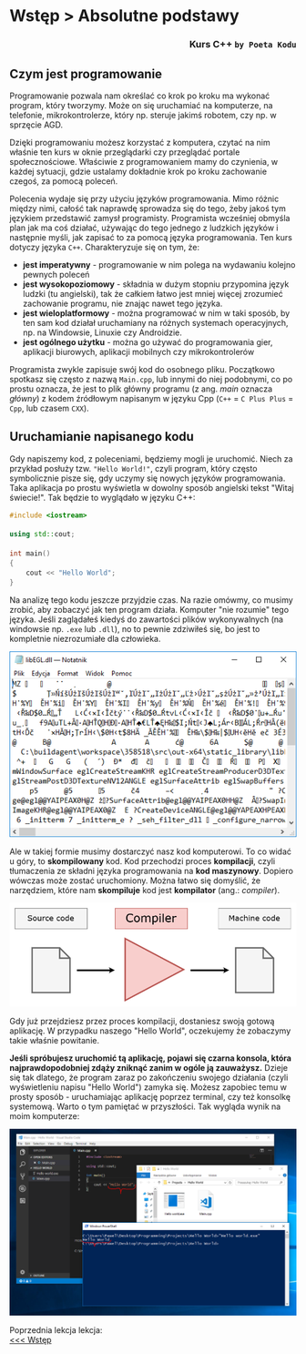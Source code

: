 # Wstęp > Absolutne podstawy
### <div align="right">Kurs C++ `by Poeta Kodu`</div>

## Czym jest programowanie

Programowanie pozwala nam określać co krok po kroku ma wykonać program, który tworzymy. Może on się uruchamiać na komputerze, na telefonie, mikrokontrolerze, który np. steruje jakimś robotem, czy np. w sprzęcie AGD.

Dzięki programowaniu możesz korzystać z komputera, czytać na nim właśnie ten kurs w oknie przeglądarki czy przeglądać portale społecznościowe. Właściwie z programowaniem mamy do czynienia, w każdej sytuacji, gdzie ustalamy dokładnie krok po kroku zachowanie czegoś, za pomocą poleceń.

Polecenia wydaje się przy użyciu języków programowania. Mimo różnic między nimi, całość tak naprawdę sprowadza się do tego, żeby jakoś tym językiem przedstawić zamysł programisty. Programista wcześniej obmyśla plan jak ma coś działać, używając do tego jednego z ludzkich języków i następnie myśli, jak zapisać to za pomocą języka programowania. Ten kurs dotyczy języka `C++`. Charakteryzuje się on tym, że:

- **jest imperatywny** - programowanie w nim polega na wydawaniu kolejno pewnych poleceń
- **jest wysokopoziomowy** - składnia w dużym stopniu przypomina język ludzki (tu angielski), tak że całkiem łatwo jest mniej więcej zrozumieć zachowanie programu, nie znając nawet tego języka.
- **jest wieloplatformowy** - można programować w nim w taki sposób, by ten sam kod działał uruchamiany na różnych systemach operacyjnych, np. na Windowsie, Linuxie czy Androidzie.
- **jest ogólnego użytku** - można go używać do programowania gier, aplikacji biurowych, aplikacji mobilnych czy mikrokontrolerów

Programista zwykle zapisuje swój kod do osobnego pliku. Początkowo spotkasz się często z nazwą `Main.cpp`, lub innymi do niej podobnymi, co po prostu oznacza, że jest to plik główny programu (z ang. *main* oznacza *główny*) z kodem źródłowym napisanym w języku Cpp (`C++` = `C Plus Plus` = `Cpp`, lub czasem `CXX`).

## Uruchamianie napisanego kodu

Gdy napiszemy kod, z poleceniami, będziemy mogli je uruchomić. Niech za przykład posłuży tzw. `"Hello World!"`, czyli program, który często symbolicznie pisze się, gdy uczymy się nowych języków programowania. Taka aplikacja po prostu wyświetla w dowolny sposób angielski tekst "Witaj świecie!". Tak będzie to wyglądało w języku C++:

```cpp
#include <iostream>

using std::cout;

int main()
{
	cout << "Hello World";
}
```

Na analizę tego kodu jeszcze przyjdzie czas. Na razie omówmy, co musimy zrobić, aby zobaczyć jak ten program działa. Komputer "nie rozumie" tego języka. Jeśli zaglądałeś kiedyś do zawartości plików wykonywalnych (na windowsie np. `.exe` lub `.dll`), no to pewnie zdziwiłeś się, bo jest to kompletnie niezrozumiałe dla człowieka.

![Plik wykonywalny otworzony notatnikiem][img executable-in-notepad]

Ale w takiej formie musimy dostarczyć nasz kod komputerowi. To co widać u góry, to **skompilowany** kod. Kod przechodzi proces **kompilacji**, czyli tłumaczenia ze składni języka programowania na **kod maszynowy**. Dopiero wówczas może zostać uruchomiony. Można łatwo się domyślić, że narzędziem, które nam **skompiluje** kod jest **kompilator** (ang.: *compiler*).

![Proces kompilacji kodu źródłowego][img compilation]

Gdy już przejdziesz przez proces kompilacji, dostaniesz swoją gotową aplikację. W przypadku naszego "Hello World", oczekujemy że zobaczymy takie właśnie powitanie.

**Jeśli spróbujesz uruchomić tą aplikację, pojawi się czarna konsola, która najprawdopodobniej zdąży zniknąć zanim w ogóle ją zauważysz.**
Dzieje się tak dlatego, że program zaraz po zakończeniu swojego działania (czyli wyświetleniu napisu "Hello World") zamyka się. Możesz zapobiec temu w prosty sposób - uruchamiając aplikację poprzez terminal, czy też konsolkę systemową. Warto o tym pamiętać w przyszłości. Tak wygląda wynik na moim komputerze:

![Wynik programu Hello World][img hello-world]

<p>
	Poprzednia lekcja lekcja:<br>
	<a href="Wstep.md">&lt;&lt;&lt; Wstęp</a>
</p>

<!-- Links and images -->
[img executable-in-notepad]: Images/ExecutableInNotepad.png
[img compilation]: Images/Compilation.png
[img hello-world]: Images/OutputHelloWorld.png